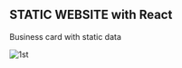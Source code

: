 ## STATIC WEBSITE with React

Business card with static data

![1st](https://user-images.githubusercontent.com/91720238/159489822-bf407fbb-deb3-425a-9979-faffed8c7553.gif)
